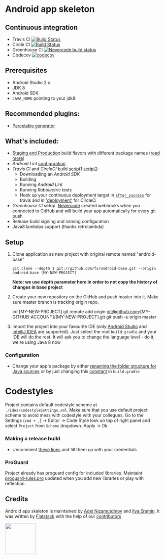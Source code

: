 Android app skeleton
=======================================
## Continuous integration
* Travis CI [![Build Status](https://travis-ci.org/fs/android-base.png)](https://travis-ci.org/fs/android-base/pull_requests)
* Circle CI [![Build Status](https://circleci.com/gh/fs/android-base.png?style=shield&circle-token=c932b3e8650c436df970e9d1e9e06e8ef8fc9893)](https://circleci.com/gh/fs/android-base)
* Greenhouse CI [![Nevercode build status](https://app.nevercode.io/api/projects/af770237-5763-47d5-be12-14feee6adeb6/workflows/fc995e46-43fa-4edf-b261-6e11d97de632/status_badge.svg?branch=master&style=shields)](https://app.nevercode.io/#/project/af770237-5763-47d5-be12-14feee6adeb6/workflow/fc995e46-43fa-4edf-b261-6e11d97de632/latestBuild?branch=master)
* Codecov [![codecov](https://codecov.io/gh/fs/android-base/branch/master/graph/badge.svg)](https://codecov.io/gh/fs/android-base)

## Prerequisites
* Android Studio 2.x
* JDK 8
* Android SDK
* `JAVA_HOME` pointing to your jdk8

## Recommended plugins:
* [Parcelable generator](https://github.com/mcharmas/android-parcelable-intellij-plugin)

## What's included:
* [Staging and Production](https://github.com/fs/android-base/blob/master/app/build.gradle#L29-L38) build flavors with different package names ([read more](http://tools.android.com/tech-docs/new-build-system/user-guide#TOC-Product-flavors))
* *Android Lint* [configuration](https://github.com/fs/android-base/blob/master/app/build.gradle#L56-L61)
* *Travis CI* and *CircleCI* build [script1](https://github.com/fs/android-base/blob/master/.travis.yml) [script2](https://github.com/fs/android-base/blob/master/circle.yml):
    * Downloading an *Android SDK*
    * Building
    * Running *Android Lint*
    * Running *Robolectric* tests
    * Hook up your continuous deployment target in [`after_success`](https://github.com/fs/android-base/blob/master/.travis.yml#L40) for travis and in ['deployment'](https://github.com/fs/android-base/blob/master/circle.yml#L20) for CircleCi
* *Greenhouse CI* setup. [Nevercode](http://greenhouseci.com/) created webhooks when you connected to GitHub and will build your app automatically for every git push
* Release build signing and naming configuration
* Java8 lambdas support (thanks retrolambda)

## Setup
 1. Clone application as new project with original remote named "android-base"

    	git clone --depth 1 git://github.com/fs/android-base.git --origin android-base [MY-NEW-PROJECT]

    **Note: we use depth parameter here in order to not copy the history of changes in base project**

 2. Create your new repository on the GitHub and push master into it. Make sure master branch is tracking origin repo.

      cd [MY-NEW-PROJECT]
    	git remote add origin git@github.com:[MY-GITHUB-ACCOUNT]/[MY-NEW-PROJECT].git
    	git push -u origin master

 3. Import the project into your favourite IDE (only [Android Studio](https://developer.android.com/sdk/installing/studio.html) and [IntelliJ IDEA](http://www.jetbrains.com/idea/) are supported).
Just select the root `build.gradle` and your IDE will do the rest.
It will ask you to change the language level - do it, we're using Java 8 now

### Configuration
* Change your app's package by either [renaming the folder structure for Java sources](https://github.com/fs/android-base/tree/master/app/src/main/java/com/flatstack/android) or by just changing this [constant](https://github.com/fs/android-base/blob/master/app/build.gradle#L5) in `build.gradle`

# Codestyles
Project contains default codestyle scheme at `./idea/codestyleSettings.xml`. Make sure that you use default project scheme to avoid mess with codestyle with your collegues.
Go to the Settings (`cmd + ,`) -> Editor -> Code Style look on top of right panel and select `Project` from `Scheme` dropdown. Apply -> Ok.

### Making a release build
* Uncomment [these lines](https://github.com/fs/android-base/blob/master/app/build.gradle#L41-L48) and fill them up with your credentials

### ProGuard
Project already has proguard config for included libraries.
Maintaint [proguard-rules.pro](https://github.com/fs/android-base/blob/master/app/proguard-rules.pro) updated when you add new libraries or play with reflection.

## Credits
Android app skeleton is maintained by [Adel Nizamutdinov](http://github.com/adelnizamutdinov) and [Ilya Eremin](http://github.com/ilyaeremin).
It was written by [Flatstack](http://www.flatstack.com) with the help of our
[contributors](http://github.com/fs/android-base/contributors)

[<img src="http://www.flatstack.com/logo.svg" width="100"/>](http://www.flatstack.com)
